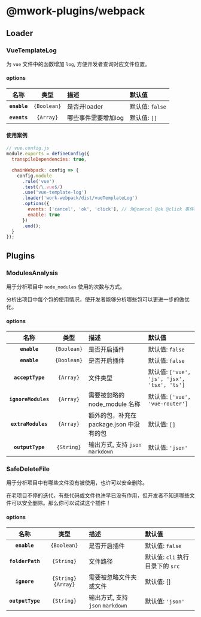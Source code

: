 # @mwork-plugins/webpack

## Loader

### VueTemplateLog

为 `vue` 文件中的函数增加 `log`, 方便开发者查询对应文件位置。

#### options

|     名称     |    类型     | 描述                | 默认值          |
| :----------: | :---------: | :------------------ | :-------------- |
| **`enable`** | `{Boolean}` | 是否开loader        | 默认值: `false` |
| **`events`** |  `{Array}`  | 哪些事件需要增加log | 默认值: `[]`    |

#### 使用案例

```js
// vue.config.js
module.exports = defineConfig({
  transpileDependencies: true,

  chainWebpack: config => {
    config.module
      .rule('vue')
      .test(/\.vue$/)
      .use('vue-template-log')
      .loader('work-webpack/dist/vueTemplateLog')
      .options({
        events: ['cancel', 'ok', 'click'], // 为@cancel @ok @click 事件增加 log
        enable: true
      })
      .end();
  }
});
```

## Plugins

### ModulesAnalysis

用于分析项目中 `node_modules` 使用的次数与方式。

分析出项目中每个包的使用情况，使开发者能够分析哪些包可以更进一步的做优化。

#### options

|        名称         |    类型     | 描述                                    | 默认值                                      |
| :-----------------: | :---------: | :-------------------------------------- | :------------------------------------------ |
|    **`enable`**     | `{Boolean}` | 是否开启插件                            | 默认值: `false`                             |
|    **`enable`**     | `{Boolean}` | 是否开启插件                            | 默认值: `false`                             |
|  **`acceptType`**   |  `{Array}`  | 文件类型                                | 默认值: `['vue', 'js', 'jsx', 'tsx', 'ts']` |
| **`ignoreModules`** |  `{Array}`  | 需要被忽略的 node_module 名称           | 默认值: `['vue', 'vue-router']`             |
| **`extraModules`**  |  `{Array}`  | 额外的包，补充在package.json 中没有的包 | 默认值: `[]`                                |
|  **`outputType`**   | `{String}`  | 输出方式, 支持 `json` `markdown`        | 默认值: `'json'`                            |

### SafeDeleteFile

用于分析项目中有哪些文件没有被使用，也许可以安全删除。

在老项目不停的迭代，有些代码或文件也许早已没有作用，但开发者不知道哪些文件可以安全删除。那么你可以试试这个插件！

#### options

|       名称       |         类型         | 描述                             | 默认值                           |
| :--------------: | :------------------: | :------------------------------- | :------------------------------- |
|   **`enable`**   |     `{Boolean}`      | 是否开启插件                     | 默认值: `false`                  |
| **`folderPath`** |      `{String}`      | 文件路径                         | 默认值: `cli` 执行目录下的 `src` |
|   **`ignore`**   | `{String}` `{Array}` | 需要被忽略文件夹或文件           | 默认值: []                       |
| **`outputType`** |      `{String}`      | 输出方式, 支持 `json` `markdown` | 默认值: `'json'`                 |

